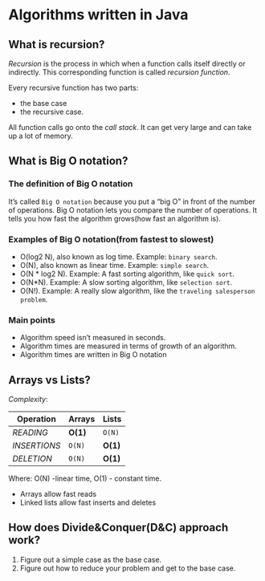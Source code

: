 # Algorithms written in Java

## What is recursion?
_Recursion_ is the process in which when a function calls itself directly or indirectly. This corresponding function is called _recursion function_.

Every recursive function has two parts: 
* the base case
* the recursive case.

All function calls go onto the _call stack_. It can get very large and can take up a lot of memory.

## What is Big O notation?

### The definition of Big O notation
It’s called `Big O notation` because you put a “big O” in front of the number of operations.
Big O notation lets you compare the number of operations. 
It tells you how fast the algorithm grows(how fast an algorithm is).

### Examples of Big O notation(from fastest to slowest)
* O(log2 N), also known as log time. Example: `binary search`.
* O(N), also known as linear time. Example: `simple search`.
* O(N * log2 N). Example: A fast sorting algorithm, like `quick sort`.
* O(N*N). Example: A slow sorting algorithm, like `selection sort`.
* O(N!). Example: A really slow algorithm, like the `traveling salesperson problem`.

### Main points
* Algorithm speed isn’t measured in seconds.
* Algorithm times are measured in terms of growth of an algorithm.
* Algorithm times are written in Big O notation

## Arrays vs Lists?
_Complexity_:

Operation | Arrays | Lists
--- | --- | ---
*READING* | **O(1)** | `O(N)`
*INSERTIONS* | `O(N)`| **O(1)**
*DELETION* | `O(N)` | **O(1)**

Where: O(N) -linear time, O(1) - constant time.
 
* Arrays allow fast reads
* Linked lists allow fast inserts and deletes


## How does Divide&Conquer(D&C) approach work?
1. Figure out a simple case as the base case.
2. Figure out how to reduce your problem and get to the base case.
 